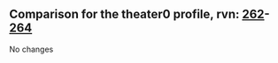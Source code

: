 ## Comparison for the theater0 profile, rvn: [262](https://github.com/PRO100KatYT/FortniteProfileRevisions/tree/main/profiles/theater0/262%20theater0.json)-[264](https://github.com/PRO100KatYT/FortniteProfileRevisions/tree/main/profiles/theater0/264%20theater0.json)

No changes
